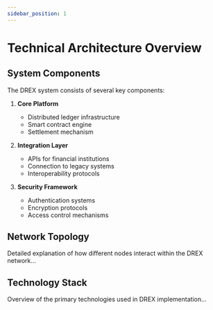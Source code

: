 ```yaml
---
sidebar_position: 1
---
```


# Technical Architecture Overview

## System Components

The DREX system consists of several key components:

1. **Core Platform**
   - Distributed ledger infrastructure
   - Smart contract engine
   - Settlement mechanism

2. **Integration Layer**
   - APIs for financial institutions
   - Connection to legacy systems
   - Interoperability protocols

3. **Security Framework**
   - Authentication systems
   - Encryption protocols
   - Access control mechanisms

## Network Topology

Detailed explanation of how different nodes interact within the DREX network...

## Technology Stack

Overview of the primary technologies used in DREX implementation... 